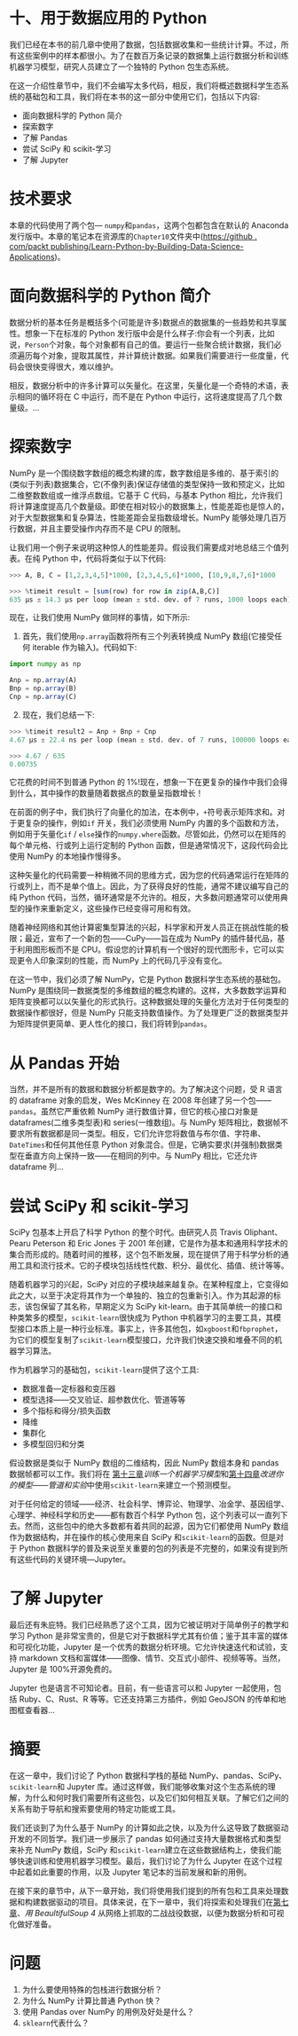         

# 十、用于数据应用的 Python

我们已经在本书的前几章中使用了数据，包括数据收集和一些统计计算。不过，所有这些案例中的样本都很小。为了在数百万条记录的数据集上运行数据分析和训练机器学习模型，研究人员建立了一个独特的 Python 包生态系统。

在这一介绍性章节中，我们不会编写太多代码，相反，我们将概述数据科学生态系统的基础包和工具，我们将在本书的这一部分中使用它们，包括以下内容:

*   面向数据科学的 Python 简介
*   探索数字
*   了解 Pandas
*   尝试 SciPy 和 scikit-学习
*   了解 Jupyter

        

# 技术要求

本章的代码使用了两个包— `numpy`和`pandas`，这两个包都包含在默认的 Anaconda 发行版中。本章的笔记本在资源库的`Chapter10`文件夹中([https://github . com/packt publishing/Learn-Python-by-Building-Data-Science-Applications](https://github.com/PacktPublishing/Learn-Python-by-Building-Data-Science-Applications))。

        

# 面向数据科学的 Python 简介

数据分析的基本任务是概括多个(可能是许多)数据点的数据集的一些趋势和共享属性。想象一下在标准的 Python 发行版中会是什么样子:你会有一个列表，比如说，`Person`个对象，每个对象都有自己的值。要运行一些聚合统计数据，我们必须遍历每个对象，提取其属性，并计算统计数据。如果我们需要进行一些度量，代码会很快变得很大，难以维护。

相反，数据分析中的许多计算可以矢量化。在这里，矢量化是一个奇特的术语，表示相同的循环将在 C 中运行，而不是在 Python 中运行，这将速度提高了几个数量级。...

        

# 探索数字

NumPy 是一个围绕数字数组的概念构建的库，数字数组是多维的、基于索引的(类似于列表)数据集合，它(不像列表)保证存储值的类型保持一致和预定义，比如二维整数数组或一维浮点数组。它基于 C 代码，与基本 Python 相比，允许我们将计算速度提高几个数量级。即使在相对较小的数据集上，性能差距也是惊人的，对于大型数据集和复杂算法，性能差距会呈指数级增长。NumPy 能够处理几百万行数据，并且主要受操作内存而不是 CPU 的限制。

让我们用一个例子来说明这种惊人的性能差异。假设我们需要成对地总结三个值列表。在纯 Python 中，代码将类似于以下代码:

```jl
>>> A, B, C = [1,2,3,4,5]*1000, [2,3,4,5,6]*1000, [10,9,8,7,6]*1000

>>> %timeit result = [sum(row) for row in zip(A,B,C)]
635 µs ± 14.3 µs per loop (mean ± std. dev. of 7 runs, 1000 loops each)
```

现在，让我们使用 NumPy 做同样的事情，如下所示:

1.  首先，我们使用`np.array`函数将所有三个列表转换成 NumPy 数组(它接受任何 iterable 作为输入)。代码如下:

```jl
import numpy as np

Anp = np.array(A)
Bnp = np.array(B)
Cnp = np.array(C)
```

2.  现在，我们总结一下:

```jl
>>> %timeit result2 = Anp + Bnp + Cnp
4.67 µs ± 22.4 ns per loop (mean ± std. dev. of 7 runs, 100000 loops each)

>>> 4.67 / 635
0.00735
```

它花费的时间不到普通 Python 的 1%!现在，想象一下在更复杂的操作中我们会得到什么，其中操作的数量随着数据点的数量呈指数增长！

在前面的例子中，我们执行了向量化的加法，在本例中，`+`符号表示矩阵求和。对于更复杂的操作，例如`if` 开关，我们必须使用 NumPy 内置的多个函数和方法，例如用于矢量化`if` / `else`操作的`numpy.where`函数。尽管如此，仍然可以在矩阵的每个单元格、行或列上运行定制的 Python 函数，但是通常情况下，这段代码会比使用 NumPy 的本地操作慢得多。

这种矢量化的代码需要一种稍微不同的思维方式，因为您的代码通常运行在矩阵的行或列上，而不是单个值上。因此，为了获得良好的性能，通常不建议编写自己的纯 Python 代码，当然，循环通常是不允许的。相反，大多数问题通常可以使用典型的操作来重新定义，这些操作已经变得可用和有效。

随着神经网络和其他计算密集型算法的兴起，科学家和开发人员正在挑战性能的极限；最近，宣布了一个新的包——CuPy——旨在成为 NumPy 的插件替代品，基于利用图形板而不是 CPU。假设您的计算机有一个很好的现代图形卡，它可以实现更令人印象深刻的性能，而 NumPy 上的代码几乎没有变化。

在这一节中，我们必须了解 NumPy，它是 Python 数据科学生态系统的基础包。NumPy 是围绕同一数据类型的多维数组的概念构建的。这样，大多数数学运算和矩阵变换都可以以矢量化的形式执行。这种数据处理的矢量化方法对于任何类型的数据操作都很好，但是 NumPy 只能支持数值操作。为了处理更广泛的数据类型并为矩阵提供更简单、更人性化的接口，我们将转到`pandas`。

        

# 从 Pandas 开始

当然，并不是所有的数据和数据分析都是数字的。为了解决这个问题，受 R 语言的 dataframe 对象的启发，Wes McKinney 在 2008 年创建了另一个包——`pandas`。虽然它严重依赖 NumPy 进行数值计算，但它的核心接口对象是 dataframes(二维多类型表)和 series(一维数组)。与 NumPy 矩阵相比，数据帧不要求所有数据都是同一类型。相反，它们允许您将数值与布尔值、字符串、`DateTimes`和任何其他任意 Python 对象混合。但是，它确实要求(并强制)数据类型在垂直方向上保持一致——在相同的列中。与 NumPy 相比，它还允许 dataframe 列...

        

# 尝试 SciPy 和 scikit-学习

SciPy 包基本上开启了科学 Python 的整个时代。由研究人员 Travis Oliphant、Pearu Peterson 和 Eric Jones 于 2001 年创建，它是作为基本和通用科学技术的集合而形成的。随着时间的推移，这个包不断发展，现在提供了用于科学分析的通用工具和流行技术。它的子模块包括线性代数、积分、最优化、插值、统计等等。

随着机器学习的兴起，SciPy 对应的子模块越来越复杂。在某种程度上，它变得如此之大，以至于决定将其作为一个单独的、独立的包重新引入。作为其起源的标志，该包保留了其名称，早期定义为 SciPy kit-learn。由于其简单统一的接口和种类繁多的模型，`scikit-learn`很快成为 Python 中机器学习的主要工具，其模型接口本质上是一种行业标准。事实上，许多其他包，如`xgboost`和`fbprophet`，为它们的模型复制了`scikit-learn`模型接口，允许我们快速交换和堆叠不同的机器学习算法。

作为机器学习的基础包，`scikit-learn`提供了这个工具:

*   数据准备—定标器和变压器
*   模型选择——交叉验证、超参数优化、管道等等
*   多个指标和得分/损失函数
*   降维
*   集群化
*   多模型回归和分类

假设数据是类似于 NumPy 数组的二维结构，因此 NumPy 数组本身和 pandas 数据帧都可以工作。我们将在 [第十三章](c6bd4bea-7b67-46bf-bdf9-761f8b400f75.xhtml)*训练一个机器学习模型*和[第十四章](b4957b91-3bef-4fee-9d47-fc00bb3ed779.xhtml)*改进你的模型——管道和实验*中使用`scikit-learn`来建立一个预测模型。

对于任何给定的领域——经济、社会科学、博弈论、物理学、冶金学、基因组学、心理学、神经科学和历史——都有数百个科学 Python 包，这个列表可以一直列下去。然而，这些包中的绝大多数都有着共同的起源，因为它们都使用 NumPy 数组作为数据结构，并在操作的核心使用来自 SciPy 和`scikit-learn`的函数。但是对于 Python 数据科学的普及来说至关重要的包的列表是不完整的，如果没有提到所有这些代码的关键环境—Jupyter。

        

# 了解 Jupyter

最后还有朱庇特。我们已经熟悉了这个工具，因为它被证明对于简单例子的教学和学习 Python 是非常宝贵的，但是它对于数据科学尤其有价值；鉴于其丰富的媒体和可视化功能，Jupyter 是一个优秀的数据分析环境。它允许快速迭代和试验，支持 markdown 文档和富媒体——图像、情节、交互式小部件、视频等等。当然，Jupyter 是 100%开源免费的。

Jupyter 也是语言不可知论者。目前，有一些语言可以和 Jupyter 一起使用，包括 Ruby、C、Rust、R 等等。它还支持第三方插件，例如 GeoJSON 的传单和地图框查看器...

        

# 摘要

在这一章中，我们讨论了 Python 数据科学栈的基础 NumPy、pandas、SciPy、`scikit-learn`和 Jupyter 库。通过这样做，我们能够收集对这个生态系统的理解，为什么和何时我们需要所有这些包，以及它们如何相互关联。了解它们之间的关系有助于导航和搜索要使用的特定功能或工具。

我们还谈到了为什么基于 NumPy 的计算如此之快，以及为什么这导致了数据驱动开发的不同哲学。我们进一步展示了 pandas 如何通过支持大量数据格式和类型来补充 NumPy 数组，SciPy 和`scikit-learn`建立在这些数据结构上，使我们能够快速训练和使用机器学习模型。最后，我们讨论了为什么 Jupyter 在这个过程中起着如此重要的作用，以及 Jupyter 笔记本的当前发展和新的用例。

在接下来的章节中，从下一章开始，我们将使用我们提到的所有包和工具来处理数据和构建数据驱动的项目。具体来说，在下一章中，我们将探索和处理我们在[第七章](232fe2da-7fa8-4d76-b5fc-d4bf80535e86.xhtml)、*用 BeaultifulSoup 4* 从网络上抓取的二战战役数据，以便为数据分析和可视化做好准备。

        

# 问题

1.  为什么要使用特殊的包栈进行数据分析？
2.  为什么 NumPy 计算比普通 Python 快？
3.  使用 Pandas over NumPy 的用例及好处是什么？
4.  `sklearn`代表什么？